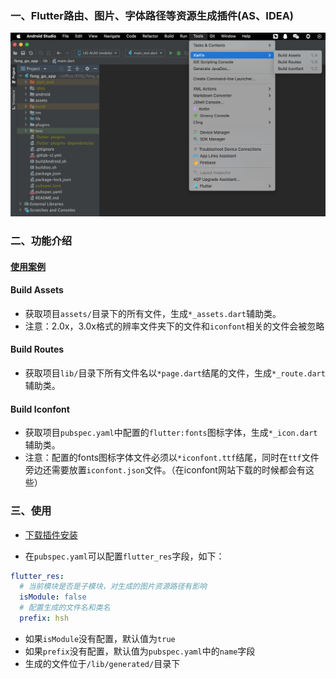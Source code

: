 ### 一、Flutter路由、图片、字体路径等资源生成插件(AS、IDEA)
<img src="https://github.com/Xie-Yin/FlutterPlugin/blob/main/imgs/plugin.png" width="750" >

### 二、功能介绍

#### [使用案例](https://github.com/azhon/todo-flutter/tree/main/example)

#### Build Assets

- 获取项目`assets/`目录下的所有文件，生成`*_assets.dart`辅助类。
- 注意：2.0x，3.0x格式的辨率文件夹下的文件和`iconfont`相关的文件会被忽略

#### Build Routes

- 获取项目`lib/`目录下所有文件名以`*page.dart`结尾的文件，生成`*_route.dart`辅助类。

#### Build Iconfont
- 获取项目`pubspec.yaml`中配置的`flutter:fonts`图标字体，生成`*_icon.dart`辅助类。
- 注意：配置的fonts图标字体文件必须以`*iconfont.ttf`结尾，同时在`ttf`文件旁边还需要放置`iconfont.json`文件。（在iconfont网站下载的时候都会有这些）

### 三、使用
- [下载插件安装](https://github.com/Xie-Yin/FlutterPlugin/releases)

- 在`pubspec.yaml`可以配置`flutter_res`字段，如下：

```yaml
flutter_res:
  # 当前模块是否是子模块，对生成的图片资源路径有影响
  isModule: false
  # 配置生成的文件名和类名
  prefix: hsh
```
- 如果`isModule`没有配置，默认值为`true`
- 如果`prefix`没有配置，默认值为`pubspec.yaml`中的`name`字段
- 生成的文件位于`/lib/generated/`目录下